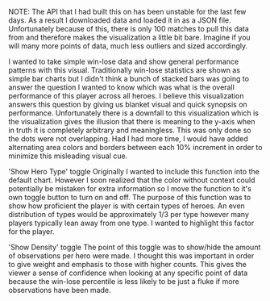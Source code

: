 NOTE: The API that I had built this on has been unstable for the last few days. As a result
I downloaded data and loaded it in as a JSON file. Unfortunately because of this, there is
only 100 matches to pull this data from and therefore makes the visualization a little
bit bare. Imagine if you will many more points of data, much less outliers and sized accordingly.

I wanted to take simple win-lose data and show general performance patterns with this visual.
Traditionally win-lose statistics are shown as simple bar charts but I didn't think a bunch
of stacked bars was going to answer the question I wanted to know which was what is the overall
performance of this player across all heroes. I believe this visualization answers this question
by giving us blanket visual and quick synopsis on performance. Unfortunately there is a downfall
to this visualization which is the visualization gives the illusion that there is meaning
to the y-axis when in truth it is completely arbitrary and meaningless. This was only done so
the dots were not overlapping. Had I had more time, I would have added alternating area colors and
borders between each 10% increment in order to minimize this misleading visual cue.

'Show Hero Type' toggle
Originally I wanted to include this function into the default chart. However I soon realized
that the color without context could potentially be mistaken for extra information so I move the
function to it's own toggle button to turn on and off. The purpose of this function was to show how
proficient the player is with certain types of heroes. An even distribution of types would be approximately
1/3 per type however many players typically lean away from one type. I wanted to highlight
this factor for the player.

'Show Density' toggle
The point of this toggle was to show/hide the amount of observations per hero were made. I thought this
was important in order to give weight and emphasis to those with higher counts. This gives the viewer a
sense of confidence when looking at any specific point of data because the win-lose percentile is less
likely to be just a fluke if more observations have been made.

